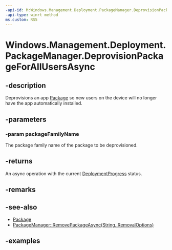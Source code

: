 ```yaml
---
-api-id: M:Windows.Management.Deployment.PackageManager.DeprovisionPackageForAllUsersAsync(System.String)
-api-type: winrt method
ms.custom: RS5
---
```


<!-- Method syntax.
public IAsyncOperationWithProgress<DeploymentProgress> PackageManager.DeprovisionPackageForAllUsersAsync(String packageFamilyName)
-->

# Windows.Management.Deployment.PackageManager.DeprovisionPackageForAllUsersAsync

## -description
Deprovisions an app [Package](https://docs.microsoft.com/uwp/api/windows.applicationmodel.package) so new users on the device will no longer have the app automatically installed. 

## -parameters
### -param packageFamilyName
The package family name of the package to be deprovisioned.

## -returns
An async operation with the current [DeploymentProgress](deploymentprogress.md) status.

## -remarks

## -see-also

- [Package](https://docs.microsoft.com/uwp/api/windows.applicationmodel.package)
- [PackageManager::RemovePackageAsync(String, RemovalOptions)](packagemanager_removepackageasync_1331217245.md)

## -examples

